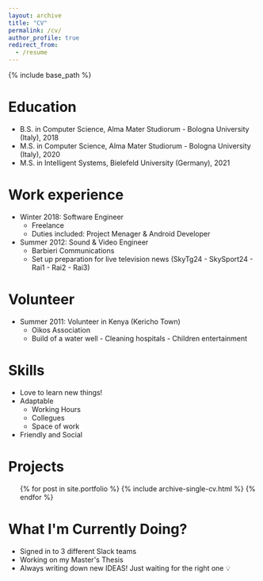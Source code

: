 ```yaml
---
layout: archive
title: "CV"
permalink: /cv/
author_profile: true
redirect_from:
  - /resume
---
```


{% include base_path %}

Education
======
* B.S. in Computer Science, Alma Mater Studiorum - Bologna University (Italy), 2018
* M.S. in Computer Science, Alma Mater Studiorum - Bologna University (Italy), 2020
* M.S. in Intelligent Systems, Bielefeld University (Germany), 2021

Work experience
======
* Winter 2018: Software Engineer
  * Freelance
  * Duties included: Project Menager & Android Developer
* Summer 2012: Sound & Video Engineer
  * Barbieri Communications
  * Set up preparation for live television news (SkyTg24 - SkySport24 - Rai1 - Rai2 - Rai3)

Volunteer
======
* Summer 2011: Volunteer in Kenya (Kericho Town)
  * Oikos Association
  * Build of a water well - Cleaning hospitals - Children entertainment


Skills
======
* Love to learn new things!
* Adaptable
  * Working Hours
  * Collegues
  * Space of work
* Friendly and Social

Projects
======
  <ul>{% for post in site.portfolio %}
    {% include archive-single-cv.html %}
  {% endfor %}</ul>
  
What I'm Currently Doing?
======
* Signed in to 3 different Slack teams
* Working on my Master's Thesis
* Always writing down new IDEAS! Just waiting for the right one 💡
